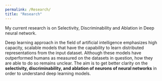 ```yaml
---
permalink: /Research/
title: "Research"
---
```


My current research is on Selectivity, Discriminability and Ablation in Deep neural network.

Deep learning approach in the field of artificial intelligence emphasizes high capacity, scalable models that have the capability to learn distributed representations from the input dataset. Although these models have outperformed humans as measured on the datasets in question, how they are able to do so remains unclear. The aim is to get better clarity on the **selectivity, discriminability, and ablation of neurons of neural networks** in order to understand deep learning models.

